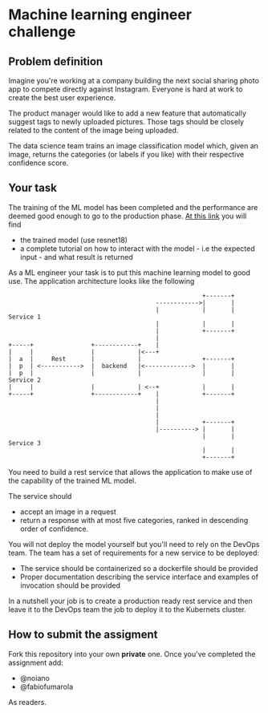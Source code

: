 # Machine learning engineer challenge

## Problem definition  

Imagine you're working at a company building the next social sharing photo app to compete directly against Instagram. Everyone is hard at work to create the best user experience.

The product manager would like to add a new feature that automatically suggest tags to newly uploaded pictures. Those tags should be closely related to the content of the image being uploaded.

The data science team trains an image classification model which, given an image, returns the categories (or labels if you like) with their respective confidence score.

## Your task

The training of the ML model has been completed and the performance are deemed good enough to go to the production phase. [At this link](https://pytorch.org/hub/pytorch_vision_resnet/) you will find

- the trained model (use resnet18)
- a complete tutorial on how to interact with the model - i.e the expected input - and what result is returned

As a ML engineer your task is to put this machine learning model to good use. The application architecture looks like the following

```text
                                                      +-------+                             
                                         ------------>|       |                             
                                         |            |       | Service 1                   
                                         |            |       |                             
                                         |            +-------+                             
                                         |                                                  
+-----+                +------------+    |                                                  
|     |                |            |<---+                                                  
|  a  |     Rest       |            |                 +-------+                             
|  p  | <----------->  |  backend   |<------------->  |       |                             
|  p  |                |            |                 |       | Service 2                   
|     |                |            | <--+            |       |                             
+-----+                +------------+    |            +-------+                             
                                         |                                                  
                                         |                                                  
                                         |                                                  
                                         |            +-------+                             
                                         |----------> |       |                             
                                                      |       | Service 3                   
                                                      |       |                             
                                                      +-------+                             
```

You need to build a rest service that allows the application to make use of the capability of the trained ML model.

The service should

- accept an image in a request
- return a response with at most five categories, ranked in descending order of confidence.

You will not deploy the model yourself but you'll need to rely on the DevOps team. The team has a set of requirements for a new service to be deployed:

- The service should be containerized so a dockerfile should be provided
- Proper documentation describing the service interface and examples of invocation should be provided

In a nutshell your job is to create a production ready rest service and then leave it to the DevOps team the job to deploy it to the Kubernets cluster.

## How to submit the assigment

Fork this repository into your own **private** one. Once you've completed the assignment add:

- @noiano
- @fabiofumarola

As readers.
